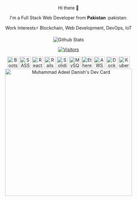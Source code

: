 <!--
is a ✨ _special_ ✨ repository because its `README.md` (this file) appears on your GitHub profile.

Here are some ideas to get you started:

- 🔭 I’m currently working on ...
- 🌱 I’m currently learning ...
- 👯 I’m looking to collaborate on ...
- 🤔 I’m looking for help with ...
- 💬 Ask me about ...
- 📫 How to reach me: ...
- 😄 Pronouns: ...
- ⚡ Fun fact: ...
-->

<div align="center">
  <p>Hi there 👋</p>
  <p>I'm a Full Stack Web Developer from <strong>Pakistan</strong> :pakistan:</p>
  <p>Work Interests⚡ Blockchain, Web Development, DevOps, IoT<p>

  ![Github Stats](https://github-readme-stats.vercel.app/api?username=bashforger&count_private=true&show_icons=true&theme=dark)
  
  [![Visitors](https://visitor-badge.glitch.me/badge?page_id=page.id)]()

  <div>
    <img title="Bootstrap" height=35 src="https://cdn.worldvectorlogo.com/logos/bootstrap-4.svg" />
    <img title="SASS" height=35 src="https://cdn.worldvectorlogo.com/logos/node-sass.svg" />
    <img title="React" height=35 src="https://cdn.worldvectorlogo.com/logos/react.svg" />
    <img title="Rails" height=35 src="https://cdn.worldvectorlogo.com/logos/rails.svg" />
    <img title="Solidity" height=35 src="https://cdn.worldvectorlogo.com/logos/solidity.svg" />
    <img title="MySQL" height=35 src="https://cdn.worldvectorlogo.com/logos/mysql.svg" />
    <img title="Ethereum" height=35 src="https://cdn.worldvectorlogo.com/logos/ethereum-1.svg" />
    <img title="AWS" height=35 src="https://cdn.worldvectorlogo.com/logos/amazon-web-services.svg" />
    <img title="Docker" height=35 src="https://cdn.worldvectorlogo.com/logos/docker.svg" />
    <img title="Kubernetes" height=35 src="https://cdn.worldvectorlogo.com/logos/kubernets.svg" />
  </div>
    
  <a href="https://app.daily.dev/BashForger">
    <img src="https://github.com/bashforger/bashforger/blob/master/devcard.svg" width="400" alt="Muhammad Adeel Danish's Dev Card"/>
  </a>
</div>
<!-- 
<a href="https://app.daily.dev/BashForger"><img src="https://api.daily.dev/devcards/devcard.svg.png?r=zjh" width="400" alt="Muhammad Adeel Danish's Dev Card"/></a> -->


